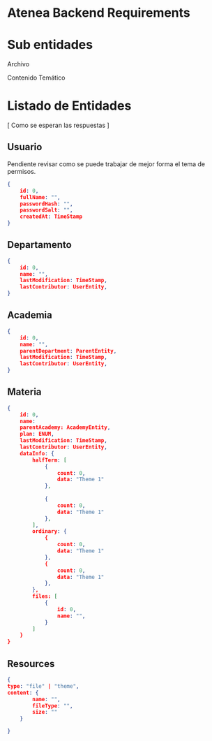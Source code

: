 # Atenea Backend Requirements

# Sub entidades

Archivo

Contenido Temático

# Listado de Entidades

[ Como se esperan las respuestas ]

## Usuario

Pendiente revisar como se puede trabajar de mejor forma el tema de permisos.

```json
{
	id: 0,
	fullName: "",
	passwordHash: "",
	passwordSalt: "",
	createdAt: TimeStamp
}
```

## Departamento

```json
{
	id: 0,
	name: "",
	lastModification: TimeStamp,
	lastContributor: UserEntity,
}
```

## Academia

```json
{
	id: 0,
	name: "",
	parentDepartment: ParentEntity,
	lastModification: TimeStamp,
	lastContributor: UserEntity,
}
```

## Materia

```json
{
	id: 0,
	name: 
	parentAcademy: AcademyEntity,
	plan: ENUM, 
	lastModification: TimeStamp,
	lastContributor: UserEntity,
	dataInfo: {
		halfTerm: [
			{
				count: 0,
				data: "Theme 1"
			},
			
			{
				count: 0,
				data: "Theme 1"
			}, 
		], 
		ordinary: {
			{
				count: 0,
				data: "Theme 1"
			},
			{
				count: 0,
				data: "Theme 1"
			}, 
		},
		files: [
			{
				id: 0,
				name: "", 
			}
		]
	} 
}
```

## Resources

```json
{  
type: "file" | "theme",
content: {
		name: "",
		fileType: "",
		size: ""
	}

}
```
